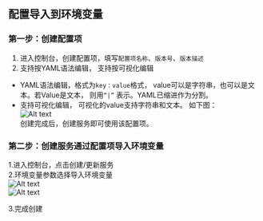 ## 配置导入到环境变量
### 第一步：创建配置项
1. 进入控制台，创建配置项，填写`配置项名称`、`版本号`、`版本描述`
2. 支持按YAML语法编辑， 支持按可视化编辑

- YAML语法编辑，格式为`key：value`格式， value可以是字符串，也可以是文本。若Value是文本， 则用`“|”` 表示。YAML已缩进作为分割。
- 支持可视化编辑， 可视化的value支持字符串和文本。
如下图：  
![Alt text](http://imgcache.tcecqpoc.fsphere.cn/image/mc.qcloudimg.com/static/img/c3bc8b5c36986fa59493cce525430df4/%7B70371D71-F78F-4523-92EB-55C1218F4EAC%7D.png)  
创建完成后，创建服务即可使用该配置项。  

### 第二步：创建服务通过配置项导入环境变量  
1.进入控制台，点击创建/更新服务  
2.环境变量参数选择导入环境变量  
![Alt text][1]  
![Alt text][2]
  
3.完成创建  

[1]:http://imgcache.tcecqpoc.fsphere.cn/image/main.qcloudimg.com/static/img/ac724731c0482e1fba590f119b7039b9/image.png  
[2]:http://imgcache.tcecqpoc.fsphere.cn/image/main.qcloudimg.com/static/img/55fa4732a4b17100b7b8e2e07a4aa68d/image.png  

